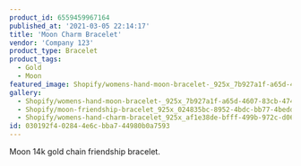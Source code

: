 ```yaml
---
product_id: 6559459967164
published_at: '2021-03-05 22:14:17'
title: 'Moon Charm Bracelet'
vendor: 'Company 123'
product_type: Bracelet
product_tags:
  - Gold
  - Moon
featured_image: Shopify/womens-hand-moon-bracelet-_925x_7b927a1f-a65d-4607-83cb-474fa4eca6d2.jpg
gallery:
  - Shopify/womens-hand-moon-bracelet-_925x_7b927a1f-a65d-4607-83cb-474fa4eca6d2-1614983863.jpg
  - Shopify/moon-friendship-bracelet_925x_024835bc-8952-4bdc-bb77-4bedd1f159e0.jpg
  - Shopify/womens-hand-charm-bracelet_925x_af1e38de-bfff-499b-972c-d06301123423.jpg
id: 030192f4-0284-4e6c-bba7-44980b0a7593
---
```

<p>Moon 14k gold chain friendship bracelet.</p>